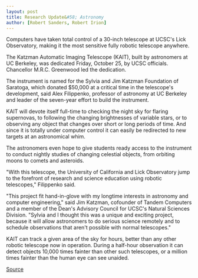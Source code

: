 ```yaml
---
layout: post
title: Research Update&#58; Astronomy
author: [Robert Sanders, Robert Irion]
---
```


Computers have taken total control of a 30-inch telescope at UCSC's Lick Observatory, making it the most sensitive fully robotic telescope anywhere.

The Katzman Automatic Imaging Telescope (KAIT), built by astronomers at UC Berkeley, was dedicated Friday, October 25, by UCSC officials. Chancellor M.R.C. Greenwood led the dedication.

The instrument is named for the Sylvia and Jim Katzman Foundation of Saratoga, which donated $50,000 at a critical time in the telescope's development, said Alex Filippenko, professor of astronomy at UC Berkeley and leader of the seven-year effort to build the instrument.

KAIT will devote itself full-time to checking the night sky for flaring supernovas, to following the changing brightnesses of variable stars, or to observing any object that changes over short or long periods of time. And since it is totally under computer control it can easily be redirected to new targets at an astronomical whim.

The astronomers even hope to give students ready access to the instrument to conduct nightly studies of changing celestial objects, from orbiting moons to comets and asteroids.

"With this telescope, the University of California and Lick Observatory jump to the forefront of research and science education using robotic telescopes," Filippenko said.

"This project fit hand-in-glove with my longtime interests in astronomy and computer engineering," said Jim Katzman, cofounder of Tandem Computers and a member of the Dean's Advisory Council for UCSC's Natural Sciences Division. "Sylvia and I thought this was a unique and exciting project, because it will allow astronomers to do serious science remotely and to schedule observations that aren't possible with normal telescopes."

KAIT can track a given area of the sky for hours, better than any other robotic telescope now in operation. During a half-hour observation it can detect objects 10,000 times fainter than other such telescopes, or a million times fainter than the human eye can see unaided.  

[Source](http://www1.ucsc.edu/oncampus/currents/96-10-28/research.htm "Permalink to Research Update: Astronomy: 10-28-96")
